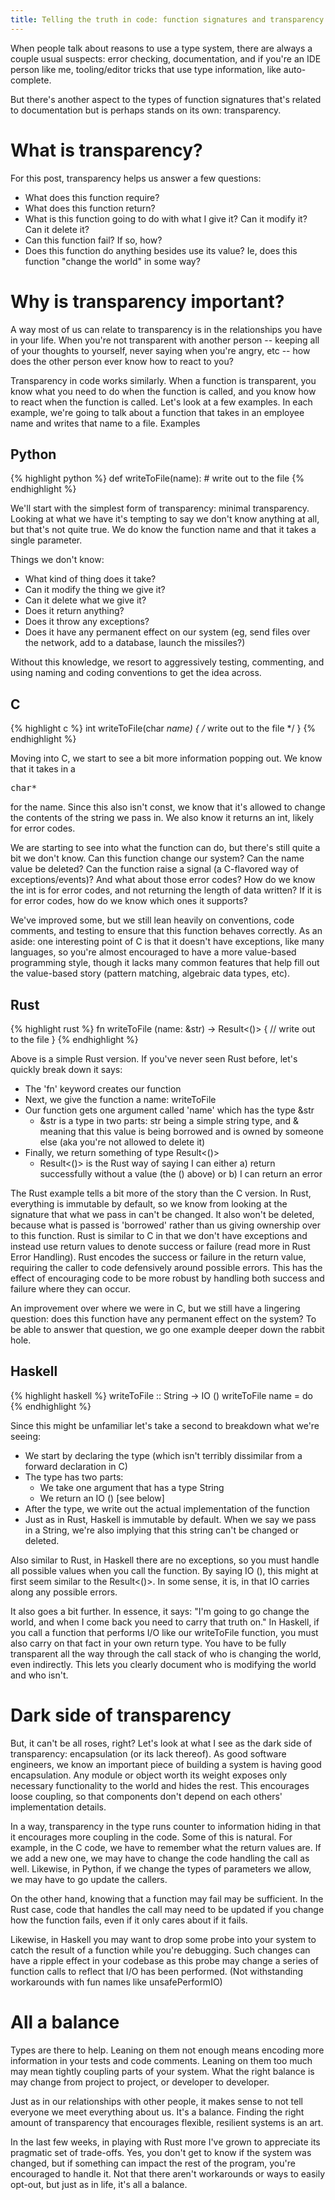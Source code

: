 ```yaml
---
title: Telling the truth in code: function signatures and transparency
---
```


When people talk about reasons to use a type system, there are always a couple usual suspects: error checking, documentation, and if you're an IDE person like me, tooling/editor tricks that use type information, like auto-complete.

But there's another aspect to the types of function signatures that's related to documentation but is perhaps stands on its own: transparency.

# What is transparency?

For this post, transparency helps us answer a few questions:

* What does this function require?
* What does this function return?
* What is this function going to do with what I give it?  Can it modify it?  Can it delete it?
* Can this function fail?  If so, how?
* Does this function do anything besides use its value?  Ie, does this function "change the world" in some way?

# Why is transparency important?

A way most of us can relate to transparency is in the relationships you have in your life.  When you're not transparent with another person -- keeping all of your thoughts to yourself, never saying when you're angry, etc -- how does the other person ever know how to react to you? 

Transparency in code works similarly.  When a function is transparent, you know what you need to do when the function is called, and you know how to react when the function is called.  Let's look at a few examples.  In each example, we're going to talk about a function that takes in an employee name and writes that name to a file. 
Examples

## Python

{% highlight python %}
def writeToFile(name):
    # write out to the file
{% endhighlight %}

We'll start with the simplest form of transparency: minimal transparency.  Looking at what we have it's tempting to say we don't know anything at all, but that's not quite true.  We do know the function name and that it takes a single parameter.

Things we don't know:

* What kind of thing does it take?
* Can it modify the thing we give it?
* Can it delete what we give it?
* Does it return anything?
* Does it throw any exceptions?
* Does it have any permanent effect on our system (eg, send files over the network, add to a database, launch the missiles?)

Without this knowledge, we resort to aggressively testing, commenting, and using naming and coding conventions to get the idea across.

## C

{% highlight c %}
int writeToFile(char *name) { 
    /* write out to the file */
}
{% endhighlight %}

Moving into C, we start to see a bit more information popping out.  We know that it takes in a <pre>char*</pre> for the name.  Since this also isn't const, we know that it's allowed to change the contents of the string we pass in.  We also know it returns an int, likely for error codes.   

We are starting to see into what the function can do, but there's still quite a bit we don't know.  Can this function change our system?  Can the name value be deleted? Can the function raise a signal (a C-flavored way of exceptions/events)?  And what about those error codes?  How do we know the int is for error codes, and not returning the length of data written? If it is for error codes, how do we know which ones it supports?

We've improved some, but we still lean heavily on conventions, code comments, and testing to ensure that this function behaves correctly.  As an aside: one interesting point of C is that it doesn't have exceptions, like many languages, so you're almost encouraged to have a more value-based programming style, though it lacks many common features that help fill out the value-based story (pattern matching, algebraic data types, etc).

## Rust

{% highlight rust %}
fn writeToFile (name: &str) -> Result<()> {
  // write out to the file
}
{% endhighlight %}

Above is a simple Rust version.  If you've never seen Rust before, let's quickly break down it says:

* The 'fn' keyword creates our function
* Next, we give the function a name: writeToFile
* Our function gets one argument called 'name' which has the type &str
  * &str is a type in two parts: str being a simple string type, and & meaning that this value is being borrowed and is owned by someone else (aka you're not allowed to delete it)
* Finally, we return something of type Result<()>
  * Result<()> is the Rust way of saying I can either a) return successfully without a value (the () above) or b) I can return an error

The Rust example tells a bit more of the story than the C version.  In Rust, everything is immutable by default, so we know from looking at the signature that what we pass in can't be changed.  It also won't be deleted, because what is passed is 'borrowed' rather than us giving ownership over to this function.  Rust is similar to C in that we don't have exceptions and instead use return values to denote success or failure (read more in Rust Error Handling).  Rust encodes the success or failure in the return value, requiring the caller to code defensively around possible errors.  This has the effect of encouraging code to be more robust by handling both success and failure where they can occur.

An improvement over where we were in C, but we still have a lingering question: does this function have any permanent effect on the system?  To be able to answer that question, we go one example deeper down the rabbit hole.

## Haskell

{% highlight haskell %}
writeToFile :: String -> IO ()
writeToFile name = do 
{% endhighlight %}

Since this might be unfamiliar let's take a second to breakdown what we're seeing:

* We start by declaring the type (which isn't terribly dissimilar from a forward declaration in C)
* The type has two parts:
  * We take one argument that has a type String
  * We return an IO () [see below]
* After the type, we write out the actual implementation of the function
* Just as in Rust, Haskell is immutable by default.  When we say we pass in a String, we're also implying that this string can't be changed or deleted.  

Also similar to Rust, in Haskell there are no exceptions, so you must handle all possible values when you call the function.  By saying IO (), this might at first seem similar to the Result<()>.  In some sense, it is, in that IO carries along any possible errors.  

It also goes a bit further.  In essence, it says: "I'm going to go change the world, and when I come back you need to carry that truth on."  In Haskell, if you call a function that performs I/O like our writeToFile function, you must also carry on that fact in your own return type.  You have to be fully transparent all the way through the call stack of who is changing the world, even indirectly.  This lets you clearly document who is modifying the world and who isn't.

# Dark side of transparency

But, it can't be all roses, right?  Let's look at what I see as the dark side of transparency: encapsulation (or its lack thereof).
As good software engineers, we know an important piece of building a system is having good encapsulation.  Any module or object worth its weight exposes only necessary functionality to the world and hides the rest.  This encourages loose coupling, so that components don't depend on each others' implementation details.

In a way, transparency in the type runs counter to information hiding in that it encourages more coupling in the code.  Some of this is natural.  For example, in the C code, we have to remember what the return values are.  If we add a new one, we may have to change the code handling the call as well.  Likewise, in Python, if we change the types of parameters we allow, we may have to go update the callers.

On the other hand, knowing that a function may fail may be sufficient.  In the Rust case, code that handles the call may need to be updated if you change how the function fails, even if it only cares about if it fails.

Likewise, in Haskell you may want to drop some probe into your system to catch the result of a function while you're debugging.  Such changes can have a ripple effect in your codebase as this probe may change a series of function calls to reflect that I/O has been performed.  (Not withstanding workarounds with fun names like unsafePerformIO)

# All a balance

Types are there to help.  Leaning on them not enough means encoding more information in your tests and code comments.  Leaning on them too much may mean tightly coupling parts of your system.  What the right balance is may change from project to project, or developer to developer.  

Just as in our relationships with other people, it makes sense to not tell everyone we meet everything about us.  It's a balance.  Finding the right amount of transparency that encourages flexible, resilient systems is an art.

In the last few weeks, in playing with Rust more I've grown to appreciate its pragmatic set of trade-offs.  Yes, you don't get to know if the system was changed, but if something can impact the rest of the program, you're encouraged to handle it.  Not that there aren't workarounds or ways to easily opt-out, but just as in life, it's all a balance. 
